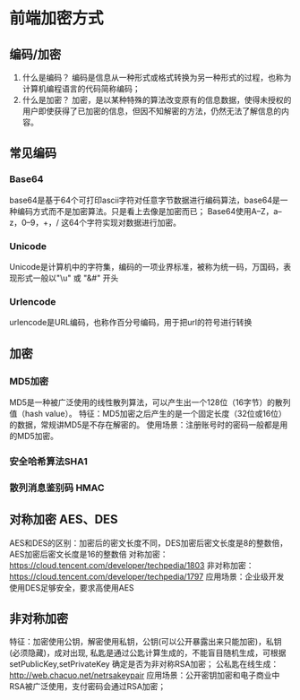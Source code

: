 # 前端加密方式
## 编码/加密
1. 什么是编码？
编码是信息从一种形式或格式转换为另一种形式的过程，也称为计算机编程语言的代码简称编码；
2. 什么是加密？
加密，是以某种特殊的算法改变原有的信息数据，使得未授权的用户即使获得了已加密的信息，但因不知解密的方法，仍然无法了解信息的内容。

## 常见编码
### Base64
base64是基于64个可打印ascii字符对任意字节数据进行编码算法，base64是一种编码方式而不是加密算法。只是看上去像是加密而已；
Base64使用A–Z，a–z，0–9，+，/ 这64个字符实现对数据进行加密。

### Unicode
Unicode是计算机中的字符集，编码的一项业界标准，被称为统一码，万国码，表现形式一般以"\u" 或 "&#" 开头

### Urlencode
urlencode是URL编码，也称作百分号编码，用于把url的符号进行转换

## 加密
### MD5加密
MD5是一种被广泛使用的线性散列算法，可以产生出一个128位（16字节）的散列值（hash value）。
 特征：MD5加密之后产生的是一个固定长度（32位或16位）的数据，常规讲MD5是不存在解密的。
 使用场景：注册账号时的密码一般都是用的MD5加密。

### 安全哈希算法SHA1

### 散列消息鉴别码 HMAC

## 对称加密 AES、DES
AES和DES的区别：加密后的密文长度不同，DES加密后密文长度是8的整数倍，AES加密后密文长度是16的整数倍
对称加密：https://cloud.tencent.com/developer/techpedia/1803
非对称加密：https://cloud.tencent.com/developer/techpedia/1797
应用场景：企业级开发使用DES足够安全，要求高使用AES

## 非对称加密
特征：加密使用公钥，解密使用私钥，公钥(可以公开暴露出来只能加密)，私钥(必须隐藏)，成对出现, 私匙是通过公匙计算生成的，不能盲目随机生成，可根据setPublicKey,setPrivateKey 确定是否为非对称RSA加密；
 公私匙在线生成：http://web.chacuo.net/netrsakeypair
 应用场景：公开密钥加密和电子商业中RSA被广泛使用，支付密码会通过RSA加密；
